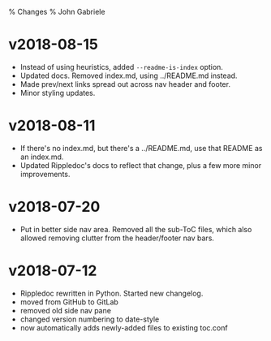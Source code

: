 % Changes
% John Gabriele

# v2018-08-15

  * Instead of using heuristics, added `--readme-is-index` option.
  * Updated docs. Removed index.md, using ../README.md instead.
  * Made prev/next links spread out across nav header and footer.
  * Minor styling updates.

# v2018-08-11

  * If there's no index.md, but there's a ../README.md, use that
    README as an index.md.
  * Updated Rippledoc's docs to reflect that change, plus a few
    more minor improvements.


# v2018-07-20

  * Put in better side nav area. Removed all the sub-ToC files, which
    also allowed removing clutter from the header/footer nav bars.


# v2018-07-12

  * Rippledoc rewritten in Python. Started new changelog.
  * moved from GitHub to GitLab
  * removed old side nav pane
  * changed version numbering to date-style
  * now automatically adds newly-added files to existing toc.conf
